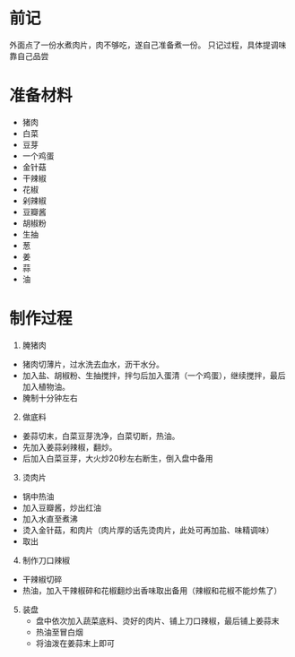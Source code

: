 # 前记

外面点了一份水煮肉片，肉不够吃，遂自己准备煮一份。
只记过程，具体提调味靠自己品尝

# 准备材料

- 猪肉
- 白菜
- 豆芽
- 一个鸡蛋
- 金针菇
- 干辣椒
- 花椒
- 剁辣椒
- 豆瓣酱
- 胡椒粉
- 生抽
- 葱
- 姜
- 蒜
- 油

# 制作过程

1. 腌猪肉
  - 猪肉切薄片，过水洗去血水，沥干水分。
  - 加入盐、胡椒粉、生抽搅拌，拌匀后加入蛋清（一个鸡蛋），继续搅拌，最后加入植物油。
  - 腌制十分钟左右
2. 做底料
  - 姜蒜切末，白菜豆芽洗净，白菜切断，热油。
  - 先加入姜蒜剁辣椒，翻炒。
  - 后加入白菜豆芽，大火炒20秒左右断生，倒入盘中备用
3. 烫肉片
  - 锅中热油
  - 加入豆瓣酱，炒出红油
  - 加入水直至煮沸
  - 烫入金针菇，和肉片（肉片厚的话先烫肉片，此处可再加盐、味精调味）
  - 取出
4. 制作刀口辣椒
  - 干辣椒切碎
  - 热油，加入干辣椒碎和花椒翻炒出香味取出备用（辣椒和花椒不能炒焦了）
5. 装盘
   - 盘中依次加入蔬菜底料、烫好的肉片、铺上刀口辣椒，最后铺上姜蒜末
   - 热油至冒白烟
   - 将油泼在姜蒜末上即可
